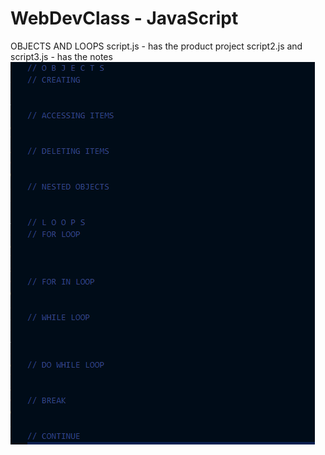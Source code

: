 # WebDevClass - JavaScript
OBJECTS AND LOOPS
script.js -  has the product project
script2.js and script3.js - has the notes
![Task](image.png)
